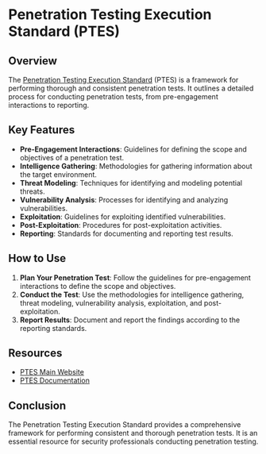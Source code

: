 # Penetration Testing Execution Standard (PTES)

## Overview

The [Penetration Testing Execution Standard](http://www.pentest-standard.org) (PTES) is a framework for performing thorough and consistent penetration tests. It outlines a detailed process for conducting penetration tests, from pre-engagement interactions to reporting.

## Key Features

- **Pre-Engagement Interactions**: Guidelines for defining the scope and objectives of a penetration test.
- **Intelligence Gathering**: Methodologies for gathering information about the target environment.
- **Threat Modeling**: Techniques for identifying and modeling potential threats.
- **Vulnerability Analysis**: Processes for identifying and analyzing vulnerabilities.
- **Exploitation**: Guidelines for exploiting identified vulnerabilities.
- **Post-Exploitation**: Procedures for post-exploitation activities.
- **Reporting**: Standards for documenting and reporting test results.

## How to Use

1. **Plan Your Penetration Test**: Follow the guidelines for pre-engagement interactions to define the scope and objectives.
2. **Conduct the Test**: Use the methodologies for intelligence gathering, threat modeling, vulnerability analysis, exploitation, and post-exploitation.
3. **Report Results**: Document and report the findings according to the reporting standards.

## Resources

- [PTES Main Website](http://www.pentest-standard.org)
- [PTES Documentation](http://www.pentest-standard.org/index.php/Main_Page)

## Conclusion

The Penetration Testing Execution Standard provides a comprehensive framework for performing consistent and thorough penetration tests. It is an essential resource for security professionals conducting penetration testing.
